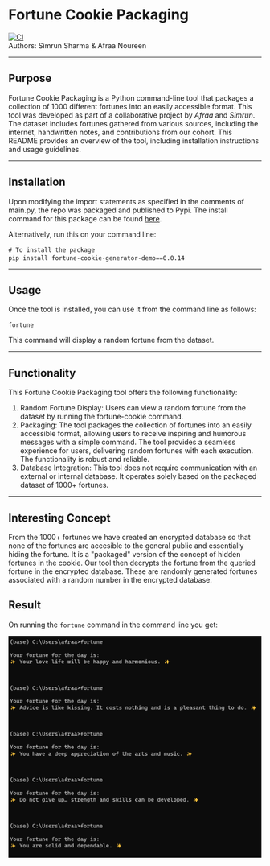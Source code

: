 # Fortune Cookie Packaging

[![CI](https://github.com/nogibjj/Fortune-Cookie-Generator-Python-Package/actions/workflows/main.yml/badge.svg)](https://github.com/nogibjj/Fortune-Cookie-Generator-Python-Package/actions/workflows/main.yml)  
Authors: Simrun Sharma & Afraa Noureen 

***

## Purpose

Fortune Cookie Packaging is a Python command-line tool that packages a collection of 1000 different fortunes into an easily accessible format. This tool was developed as part of a collaborative project by *Afraa* and *Simrun*. The dataset includes fortunes gathered from various sources, including the internet, handwritten notes, and contributions from our cohort. This README provides an overview of the tool, including installation instructions and usage guidelines.

***

## Installation

Upon modifying the import statements as specified in the comments of main.py, the repo was packaged and published to Pypi. The install command for this package can be found [here](https://pypi.org/project/fortune-cookie-generator-demo/0.0.14/).

Alternatively, run this on your command line:
```
# To install the package
pip install fortune-cookie-generator-demo==0.0.14
```

***

## Usage

Once the tool is installed, you can use it from the command line as follows:

```
fortune
```

This command will display a random fortune from the dataset.

***

## Functionality

This Fortune Cookie Packaging tool offers the following functionality:

1. Random Fortune Display: Users can view a random fortune from the dataset by running the fortune-cookie command.
2. Packaging: The tool packages the collection of fortunes into an easily accessible format, allowing users to receive inspiring and humorous messages with a simple command. The tool provides a seamless experience for users, delivering random fortunes with each execution. The functionality is robust and reliable.
3. Database Integration: This tool does not require communication with an external or internal database. It operates solely based on the packaged dataset of 1000+ fortunes.

***

## Interesting Concept
From the 1000+ fortunes we have created an encrypted database so that none of the fortunes are accesible to the general public and essentially hiding the fortune. It is a "packaged" version of the concept of hidden fortunes in the cookie. Our tool then decrypts the fortune from the queried fortune in the encrypted database. These are randomly generated fortunes associated with a random number in the encrypted database. 


## Result

On running the `fortune` command in the command line you get:

![Alt text](fortune.png)
